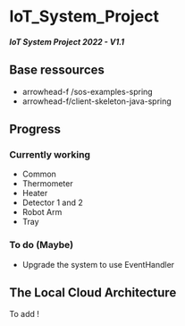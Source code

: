 # IoT_System_Project
##### IoT System Project 2022 - V1.1


## Base ressources 
- arrowhead-f /sos-examples-spring
- arrowhead-f/client-skeleton-java-spring 

## Progress
### Currently working
- Common
- Thermometer
- Heater
- Detector 1 and 2
- Robot Arm
- Tray

### To do (Maybe)
- Upgrade the system to use EventHandler

## The Local Cloud Architecture 
To add !
